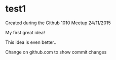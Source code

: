 # test1
Created during the Github 1010 Meetup 24/11/2015

My first great idea!

This idea is even better..

Change on github.com to show commit changes
